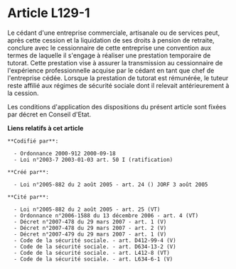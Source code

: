 # Article L129-1

Le cédant d'une entreprise commerciale, artisanale ou de services peut, après cette cession et la liquidation de ses droits à
pension de retraite, conclure avec le cessionnaire de cette entreprise une convention aux termes de laquelle il s'engage à
réaliser une prestation temporaire de tutorat. Cette prestation vise à assurer la transmission au cessionnaire de
l'expérience professionnelle acquise par le cédant en tant que chef de l'entreprise cédée. Lorsque la prestation de tutorat
est rémunérée, le tuteur reste affilié aux régimes de sécurité sociale dont il relevait antérieurement à la cession.

Les conditions d'application des dispositions du présent article sont fixées par décret en Conseil d'Etat.

**Liens relatifs à cet article**

	**Codifié par**:

	  - Ordonnance 2000-912 2000-09-18
	  - Loi n°2003-7 2003-01-03 art. 50 I (ratification)

	**Créé par**:

	  - Loi n°2005-882 du 2 août 2005 - art. 24 () JORF 3 août 2005

	**Cité par**:

	  - Loi n°2005-882 du 2 août 2005 - art. 25 (VT)
	  - Ordonnance n°2006-1588 du 13 décembre 2006 - art. 4 (VT)
	  - Décret n°2007-478 du 29 mars 2007 - art. 1 (V)
	  - Décret n°2007-478 du 29 mars 2007 - art. 2 (V)
	  - Décret n°2007-479 du 29 mars 2007 - art. 1 (V)
	  - Code de la sécurité sociale. - art. D412-99-4 (V)
	  - Code de la sécurité sociale. - art. D634-13-2 (V)
	  - Code de la sécurité sociale. - art. L412-8 (VT)
	  - Code de la sécurité sociale. - art. L634-6-1 (V)
